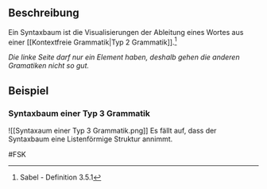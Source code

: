 ## Beschreibung
Ein Syntaxbaum ist die Visualisierungen der Ableitung eines Wortes aus einer [[Kontextfreie Grammatik|Typ 2 Grammatik]].[^1]

*Die linke Seite darf nur ein Element haben, deshalb gehen die anderen Gramatiken nicht so gut.*

## Beispiel
### Syntaxbaum einer Typ 3 Grammatik
![[Syntaxaum einer Typ 3 Grammatik.png]]
Es fällt auf, dass der Syntaxbaum eine Listenförmige Struktur annimmt.

#FSK 

[^1]: Sabel - Definition 3.5.1
